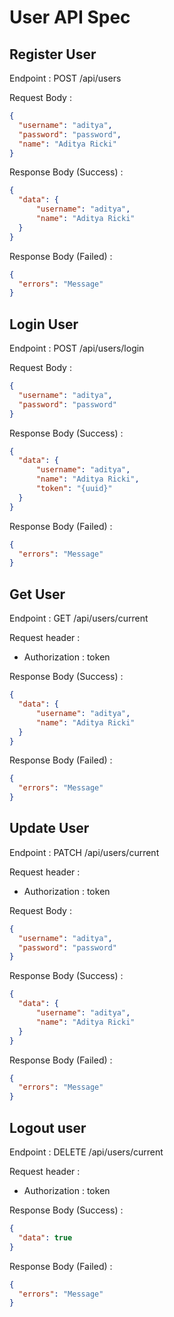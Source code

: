 # User API Spec

## Register User

Endpoint : POST /api/users

Request Body :
```json
{
  "username": "aditya",
  "password": "password",
  "name": "Aditya Ricki"
}
```

Response Body (Success) :
```json
{
  "data": {
      "username": "aditya",
      "name": "Aditya Ricki"
  }
}
```

Response Body (Failed) :
```json
{
  "errors": "Message"
}
```

## Login User

Endpoint : POST /api/users/login

Request Body :
```json
{
  "username": "aditya",
  "password": "password"
}
```

Response Body (Success) :
```json
{
  "data": {
      "username": "aditya",
      "name": "Aditya Ricki",
      "token": "{uuid}"
  }
}
```

Response Body (Failed) :
```json
{
  "errors": "Message"
}
```

## Get User

Endpoint : GET /api/users/current

Request header :
- Authorization : token

Response Body (Success) :
```json
{
  "data": {
      "username": "aditya",
      "name": "Aditya Ricki"
  }
}
```

Response Body (Failed) :
```json
{
  "errors": "Message"
}
```

## Update User

Endpoint : PATCH /api/users/current

Request header :
- Authorization : token

Request Body :
```json
{
  "username": "aditya",
  "password": "password"
}
```

Response Body (Success) :
```json
{
  "data": {
      "username": "aditya",
      "name": "Aditya Ricki"
  }
}
```

Response Body (Failed) :
```json
{
  "errors": "Message"
}
```

## Logout user

Endpoint : DELETE /api/users/current

Request header :
- Authorization : token

Response Body (Success) :
```json
{
  "data": true
}
```

Response Body (Failed) :
```json
{
  "errors": "Message"
}
```